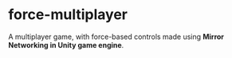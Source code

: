 # force-multiplayer
A multiplayer game, with force-based controls
made using **Mirror Networking in Unity game engine**.
